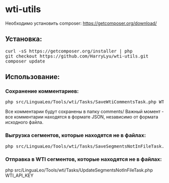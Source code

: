 wti-utils
=========

Необходимо установить composer: https://getcomposer.org/download/

## Установка:
<pre>
curl -sS https://getcomposer.org/installer | php
git checkout https://github.com/HarryLyu/wti-utils.git
composer update
</pre>

## Использование:

### Сохранение комментариев:
<pre>
php src/LinguaLeo/Tools/wti/Tasks/SaveWtiCommentsTask.php WTI_API_KEY
</pre>
Все комментарии будут сохранены в папку comments/
Важный момент - все комментарии находятся в формате JSON, независимо от формата исходного файла.

### Выгрузка сегментов, которые находятся не в файлах:
<pre>
php src/LinguaLeo/Tools/wti/Tasks/SaveSegmentsNotInFileTask.php WTI_API_KEY
</pre>

### Отправка в WTI сегментов, которые находятся не в файлах:
php src/LinguaLeo/Tools/wti/Tasks/UpdateSegmentsNotInFileTask.php  WTI_API_KEY
